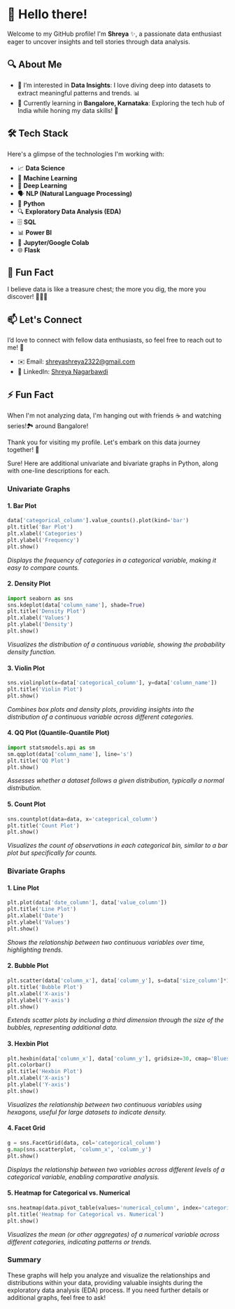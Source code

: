 # 👋 Hello there!

Welcome to my GitHub profile! I'm **Shreya** ✨, a passionate data enthusiast eager to uncover insights and tell stories through data analysis.

## 🔍 About Me
- 👀 I’m interested in **Data Insights**: I love diving deep into datasets to extract meaningful patterns and trends. 📊
- 🌱 Currently learning in **Bangalore, Karnataka**: Exploring the tech hub of India while honing my data skills! 🚀
  
## 🛠️ Tech Stack
Here's a glimpse of the technologies I'm working with:
- 📈 **Data Science** 
- 🤖 **Machine Learning** 
- 🧠 **Deep Learning** 
- 🗣️ **NLP (Natural Language Processing)** 
- 🐍 **Python** 
- 🔍 **Exploratory Data Analysis (EDA)** 
- 🗄️ **SQL** 
- 📊 **Power BI** 
- 📝 **Jupyter/Google Colab** 
- 🌐 **Flask** 

## 🌟 Fun Fact
I believe data is like a treasure chest; the more you dig, the more you discover! 🏴‍☠️💎

## 📫 Let's Connect
I’d love to connect with fellow data enthusiasts, so feel free to reach out to me! 🤝

- ✉️ Email: [shreyashreya2322@gmail.com](mailto:shreyashreya2322@gmail.com)
- 🔗 LinkedIn: [Shreya Nagarbawdi](https://www.linkedin.com/in/shreya-nagarbawdi-a7749a24a/)

## ⚡ Fun Fact
When I'm not analyzing data,  I'm hanging out with friends ☕ and watching series!🏞️
around Bangalore! 

Thank you for visiting my profile. Let's embark on this data journey together! 🎉






Sure! Here are additional univariate and bivariate graphs in Python, along with one-line descriptions for each.

### Univariate Graphs

#### 1. **Bar Plot**
```python
data['categorical_column'].value_counts().plot(kind='bar')
plt.title('Bar Plot')
plt.xlabel('Categories')
plt.ylabel('Frequency')
plt.show()
```
*Displays the frequency of categories in a categorical variable, making it easy to compare counts.*

#### 2. **Density Plot**
```python
import seaborn as sns
sns.kdeplot(data['column_name'], shade=True)
plt.title('Density Plot')
plt.xlabel('Values')
plt.ylabel('Density')
plt.show()
```
*Visualizes the distribution of a continuous variable, showing the probability density function.*

#### 3. **Violin Plot**
```python
sns.violinplot(x=data['categorical_column'], y=data['column_name'])
plt.title('Violin Plot')
plt.show()
```
*Combines box plots and density plots, providing insights into the distribution of a continuous variable across different categories.*

#### 4. **QQ Plot (Quantile-Quantile Plot)**
```python
import statsmodels.api as sm
sm.qqplot(data['column_name'], line='s')
plt.title('QQ Plot')
plt.show()
```
*Assesses whether a dataset follows a given distribution, typically a normal distribution.*

#### 5. **Count Plot**
```python
sns.countplot(data=data, x='categorical_column')
plt.title('Count Plot')
plt.show()
```
*Visualizes the count of observations in each categorical bin, similar to a bar plot but specifically for counts.*

### Bivariate Graphs

#### 1. **Line Plot**
```python
plt.plot(data['date_column'], data['value_column'])
plt.title('Line Plot')
plt.xlabel('Date')
plt.ylabel('Values')
plt.show()
```
*Shows the relationship between two continuous variables over time, highlighting trends.*

#### 2. **Bubble Plot**
```python
plt.scatter(data['column_x'], data['column_y'], s=data['size_column']*10, alpha=0.5)
plt.title('Bubble Plot')
plt.xlabel('X-axis')
plt.ylabel('Y-axis')
plt.show()
```
*Extends scatter plots by including a third dimension through the size of the bubbles, representing additional data.*

#### 3. **Hexbin Plot**
```python
plt.hexbin(data['column_x'], data['column_y'], gridsize=30, cmap='Blues')
plt.colorbar()
plt.title('Hexbin Plot')
plt.xlabel('X-axis')
plt.ylabel('Y-axis')
plt.show()
```
*Visualizes the relationship between two continuous variables using hexagons, useful for large datasets to indicate density.*

#### 4. **Facet Grid**
```python
g = sns.FacetGrid(data, col='categorical_column')
g.map(sns.scatterplot, 'column_x', 'column_y')
plt.show()
```
*Displays the relationship between two variables across different levels of a categorical variable, enabling comparative analysis.*

#### 5. **Heatmap for Categorical vs. Numerical**
```python
sns.heatmap(data.pivot_table(values='numerical_column', index='categorical_column', columns='another_categorical_column'), annot=True, cmap='coolwarm')
plt.title('Heatmap for Categorical vs. Numerical')
plt.show()
```
*Visualizes the mean (or other aggregates) of a numerical variable across different categories, indicating patterns or trends.*

### Summary

These graphs will help you analyze and visualize the relationships and distributions within your data, providing valuable insights during the exploratory data analysis (EDA) process. If you need further details or additional graphs, feel free to ask!
